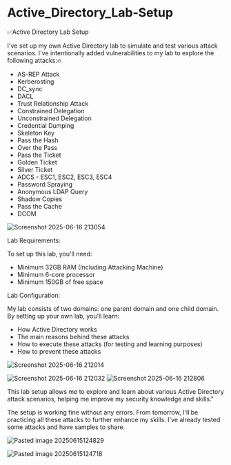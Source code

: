 # Active_Directory_Lab-Setup

✅Active Directory Lab Setup

I've set up my own Active Directory lab to simulate and test various attack scenarios. I've intentionally added vulnerabilities to my lab to explore the following attacks:🔥

- AS-REP Attack
- Kerberosting
- DC_sync
- DACL
- Trust Relationship Attack
- Constrained Delegation
- Unconstrained Delegation
- Credential Dumping
- Skeleton Key
- Pass the Hash
- Over the Pass
- Pass the Ticket
- Golden Ticket
- Silver Ticket
- ADCS - ESC1, ESC2, ESC3, ESC4
- Password Spraying
- Anonymous LDAP Query
- Shadow Copies
- Pass the Cache
- DCOM
  
![Screenshot 2025-06-16 213054](https://github.com/user-attachments/assets/ee76bf67-8494-47fb-9a9d-f33912c92058)


Lab Requirements:

To set up this lab, you'll need:

- Minimum 32GB RAM (Including Attacking Machine)
- Minimum 6-core processor
- Minimum 150GB of free space

Lab Configuration:

My lab consists of two domains: one parent domain and one child domain. By setting up your own lab, you'll learn:

- How Active Directory works
- The main reasons behind these attacks
- How to execute these attacks (for testing and learning purposes)
- How to prevent these attacks

![Screenshot 2025-06-16 212014](https://github.com/user-attachments/assets/a917fed4-1f5f-40b5-8dfd-10bbeb7ea8f9)

![Screenshot 2025-06-16 212032](https://github.com/user-attachments/assets/20f32be8-d985-4423-8c7c-84250d9ad69c)
![Screenshot 2025-06-16 212806](https://github.com/user-attachments/assets/97cd75fc-edf1-4ccb-b573-fc314a43e45e)


This lab setup allows me to explore and learn about various Active Directory attack scenarios, helping me improve my security knowledge and skills."

The setup is working fine without any errors. From tomorrow, I'll be practicing all these attacks to further enhance my skills. I've already tested some attacks and have samples to share.


![Pasted image 20250615124829](https://github.com/user-attachments/assets/8527bfb1-2fbd-43c5-8629-ed81293160cc)

![Pasted image 20250615124718](https://github.com/user-attachments/assets/d0ad73c8-9b15-415c-acec-c351a1f58703)



